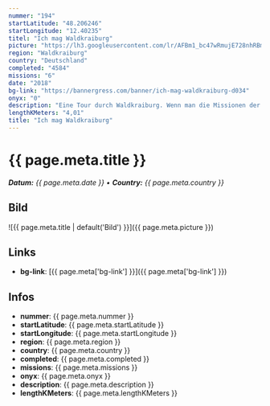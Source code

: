```yaml
---
nummer: "194"
startLatitude: "48.206246"
startLongitude: "12.40235"
titel: "Ich mag Waldkraiburg"
picture: "https://lh3.googleusercontent.com/lr/AFBm1_bc47wRmujE728nhRBmw3F8hNxEoZOGd59vLEU-967E-tU_ZYh1PQtyJQVZ1Qsa_Dm3NzO_7G7PPBY9t370HpSSTekR3aEUx4TDSH2rfH0elVCkjpkHBea2cC9hjUcGLpUnq5RNqZODy4iwfiXb11iGxU74xIPtIKPLZfk2Xto6JeOBHVVij_72nasM-lsR-CFmx4IVI5GPBX4umwMnL8yoZ-6JxZhBF7g_9p2QEwc4Gx2yhIbRcfTX3sxH6-9fyCirt2y4qUKUU0v3FI7naKrr5HtJmXBgpi9ixzMDj65fkcQltBtrVQOejs3eVhy2L0R1xKkj9bGB4HxHwvzIP5hx_J3hZIKm7d28ErogrG1BchYvV9eU2jimkD8D0npBZYf8WoMjMBcJ-Gp7CE18OnFNok_59q0WSXvlnRnLTUYfrhOUFi67CNJEeO27V8xoMv_X2xZWDXq9IBg97CtpgEoqs-2k4fYwXbR6JNemZxxub0oLySHxhHOoyd6A_kpMCUx2opIDeShPuLP4ycPdTHHlHFc7iBcbzC8c5LhO9LiAwk0pYTIs7kRjnzzX51hZSwMIb19CW6O8-INhgUH4DZXo7nAB3sLBOvzZb45r-o1DuYlA0bdVIC2Dp4hxK0V6nib9mCFcfrDA1MS-kAjSazr-LVrmJZVrr2p3zZfmu1OU31_liKAm3po2N4q7bAKTW7rpZi8fb5ke4-1gKJ6o0uVHk862f8rCE_16zxrtQhfpM0BE0rWQNtHsbXsybFKr0XYLo1Yf1dbXKV663RnYZTEdzpOLu2ekWrS7YyJzgksAMKC2JXOLTPlKFKl01ApmSEbjeKixZtrFboXPfmePzFRn8dPdhqfveJT8"
region: "Waldkraiburg"
country: "Deutschland"
completed: "4584"
missions: "6"
date: "2018"
bg-link: "https://bannergress.com/banner/ich-mag-waldkraiburg-d034"
onyx: "0"
description: "Eine Tour durch Waldkraiburg. Wenn man die Missionen der Reihe nach macht erhält man den Schriftzug \"Ich mag Waldkraiburg\".\nMission 1- Vom Rathaus Richtung Stadtpark"
lengthKMeters: "4,01"
title: "Ich mag Waldkraiburg"
---
```


# {{ page.meta.title }}
_**Datum:** {{ page.meta.date }} • **Country:** {{ page.meta.country }}_

## Bild
![{{ page.meta.title | default('Bild') }}]({{ page.meta.picture }})

## Links
- **bg-link**: [{{ page.meta['bg-link'] }}]({{ page.meta['bg-link'] }})

## Infos
- **nummer**: {{ page.meta.nummer }}
- **startLatitude**: {{ page.meta.startLatitude }}
- **startLongitude**: {{ page.meta.startLongitude }}
- **region**: {{ page.meta.region }}
- **country**: {{ page.meta.country }}
- **completed**: {{ page.meta.completed }}
- **missions**: {{ page.meta.missions }}
- **onyx**: {{ page.meta.onyx }}
- **description**: {{ page.meta.description }}
- **lengthKMeters**: {{ page.meta.lengthKMeters }}

